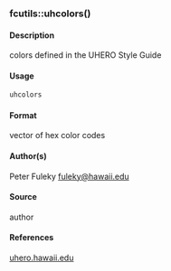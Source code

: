 ### fcutils::uhcolors()

#### Description

colors defined in the UHERO Style Guide

#### Usage

``` R
uhcolors
```

#### Format

vector of hex color codes

#### Author(s)

Peter Fuleky <fuleky@hawaii.edu>

#### Source

author

#### References

[uhero.hawaii.edu](uhero.hawaii.edu)
